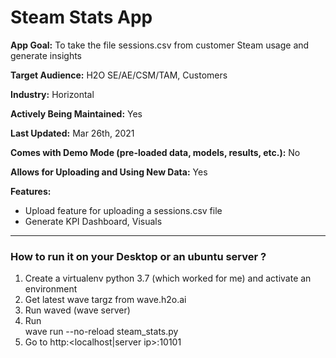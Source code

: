 <h1> Steam Stats App </h1>

**App Goal:** To take the file sessions.csv from customer Steam usage and generate insights

**Target Audience:** H2O SE/AE/CSM/TAM, Customers

**Industry:** Horizontal

**Actively Being Maintained:** Yes

**Last Updated:** Mar 26th, 2021

**Comes with Demo Mode (pre-loaded data, models, results, etc.):** No

**Allows for Uploading and Using New Data:** Yes

**Features:**
* Upload feature for uploading a sessions.csv file
* Generate KPI Dashboard, Visuals


<hr>

<h3> How to run it on your Desktop or an ubuntu server ?</h3>

1. Create a virtualenv python 3.7 (which worked for me) and activate an environment
2. Get latest wave targz from wave.h2o.ai
3. Run waved (wave server)
4. Run 
<br> wave run --no-reload steam_stats.py
5. Go to http:<localhost|server ip>:10101
